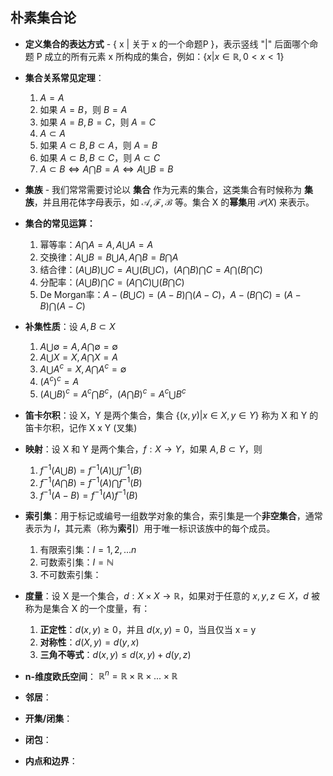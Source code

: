 
## 朴素集合论

- **定义集合的表达方式** - { x | 关于 x 的一个命题P }，表示竖线 "|" 后面哪个命题 P 成立的所有元素 x 所构成的集合，例如：$\{x | x \in \mathbb{R}, 0 < x < 1\}$

- **集合关系常见定理**：

	1. $A = A$
	2. 如果 $A = B$，则 $B = A$
	3. 如果 $A = B, B = C$，则 $A = C$ 
	4. $A \subset A$
	5. 如果 $A \subset B, B \subset A$，则 $A = B$
	6. 如果 $A \subset B, B \subset C$，则 $A \subset C$
	7. $A \subset B \Leftrightarrow A \bigcap B = A \Leftrightarrow A \bigcup B = B$

- **集族** - 我们常常需要讨论以 **集合** 作为元素的集合，这类集合有时候称为 **集族**，并且用花体字母表示，如 $\mathcal{A},\mathcal{F},\mathcal{B}$ 等。集合 X 的**幂集**用 $\mathcal{P}(X)$ 来表示。

- **集合的常见运算：** 

	1. 幂等率：$A \bigcap A = A, A \bigcup A = A$
	2. 交换律：$A \bigcup B = B \bigcup A, A \bigcap B = B \bigcap A$
	3. 结合律：$(A \bigcup B) \bigcup C = A \bigcup (B \bigcup C)$，$(A \bigcap B) \bigcap C = A \bigcap (B \bigcap C)$
	4. 分配率：$(A \bigcup B) \bigcap C = (A \bigcap C) \bigcup (B \bigcap C)$
	5. De Morgan率：$A - (B \bigcup C) = (A - B) \bigcap (A - C)$，$A - (B \bigcap C) = (A - B) \bigcap (A - C)$

- **补集性质**：设 $A,B \subset X$

	1. $A \bigcup \emptyset = A, A \bigcap \emptyset = \emptyset$
	2. $A \bigcup X = X, A \bigcap X = A$
	3. $A \bigcup A^c = X, A \bigcap A^c = \emptyset$
	4. $(A^c)^c = A$
	5. $(A \bigcup B)^c = A^c \bigcap B^c$，$(A \bigcap B)^c = A^c \bigcup B^c$

- **笛卡尔积**：设 X，Y 是两个集合，集合 $\{(x,y) | x \in X, y \in Y\}$ 称为 X 和 Y 的笛卡尔积，记作 X x Y (叉集)

- **映射**：设 X 和 Y 是两个集合，$f : X \to Y$，如果 $A,B \subset Y$，则

	1. $f^{-1}(A \bigcup B) = f^{-1}(A) \bigcup f^{-1}(B)$
	2. $f^{-1}(A \bigcap B) = f^{-1}(A) \bigcap f^{-1}(B)$
	3. $f^{-1}(A - B) = f^{-1}(A)f^{-1}(B)$

- **索引集**：用于标记或编号一组数学对象的集合，索引集是一个**非空集合**，通常表示为 $I$，其元素（称为**索引**）用于唯一标识该族中的每个成员。

	1. 有限索引集：$I = {1,2,...n}$
	2. 可数索引集：$I = \mathbb{N}$
	3. 不可数索引集：

- **度量**：设 X 是一个集合，$d: X \times X \to \mathbb{R}$，如果对于任意的 $x,y,z \in X$，$d$ 被称为是集合 X 的一个度量，有：

	1. **正定性**：$d(x,y) \geq 0$，并且 $d(x,y) = 0$，当且仅当 x = y 
	2. **对称性**：$d(X,y) = d(y,x)$
	3. **三角不等式**：$d(x,y) \leq d(x,y) + d(y,z)$

- **n-维度欧氏空间**： $\mathbb{R}^n = \mathbb{R} \times \mathbb{R} \times ... \times \mathbb{R}$

- **邻居**：

- **开集/闭集**：

- **闭包**：

- **内点和边界**：
